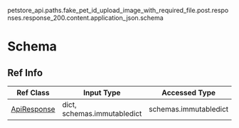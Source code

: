 petstore_api.paths.fake_pet_id_upload_image_with_required_file.post.responses.response_200.content.application_json.schema
# Schema

## Ref Info
Ref Class | Input Type | Accessed Type | Description
--------- | ---------- | ------------- | ------------
[ApiResponse](api_response.md) | dict, schemas.immutabledict | schemas.immutabledict |
